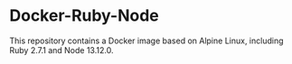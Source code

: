 # Docker-Ruby-Node

This repository contains a Docker image based on Alpine Linux, including Ruby 2.7.1 and Node 13.12.0.
